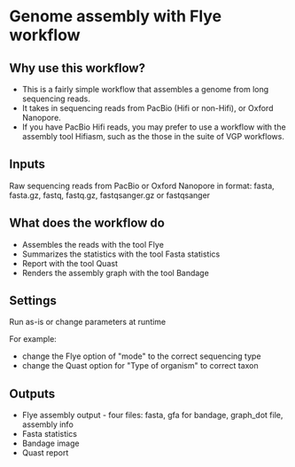 # Genome assembly with Flye workflow


## Why use this workflow?

- This is a fairly simple workflow that assembles a genome from long sequencing reads.
- It takes in sequencing reads from PacBio (Hifi or non-Hifi), or Oxford Nanopore.
- If you have PacBio Hifi reads, you may prefer to use a workflow with the assembly tool Hifiasm, such as the those in the suite of VGP workflows. 

## Inputs

Raw sequencing reads from PacBio or Oxford Nanopore in format:
fasta, fasta.gz, fastq, fastq.gz, fastqsanger.gz or fastqsanger

## What does the workflow do

- Assembles the reads with the tool Flye
- Summarizes the statistics with the tool Fasta statistics
- Report with the tool Quast
- Renders the assembly graph with the tool Bandage

## Settings

Run as-is or change parameters at runtime

For example:
- change the Flye option of "mode" to the correct sequencing type
- change the Quast option for "Type of organism" to correct taxon
 
## Outputs

- Flye assembly output - four files: fasta, gfa for bandage, graph_dot file, assembly info
- Fasta statistics
- Bandage image
- Quast report
